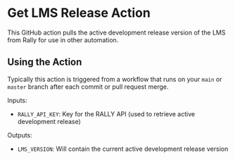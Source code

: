 # Get LMS Release Action

This GitHub action pulls the active development release version of the LMS from Rally for use in other automation.

## Using the Action

Typically this action is triggered from a workflow that runs on your `main` or `master` branch after each commit or pull request merge.

Inputs:
* `RALLY_API_KEY`: Key for the RALLY API (used to retrieve active development release)

Outputs:
* `LMS_VERSION`: Will contain the current active development release version
